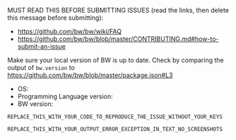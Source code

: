 MUST READ THIS BEFORE SUBMITTING ISSUES (read the links, then delete this message before submitting):

- https://github.com/bw/bw/wiki/FAQ
- https://github.com/bw/bw/blob/master/CONTRIBUTING.md#how-to-submit-an-issue

Make sure your local version of BW is up to date. Check by comparing the output of `bw.version` to https://github.com/bw/bw/blob/master/package.json#L3

- OS:
- Programming Language version:
- BW version:

```
REPLACE_THIS_WITH_YOUR_CODE_TO_REPRODUCE_THE_ISSUE_WITHOUT_YOUR_KEYS
```

```
REPLACE_THIS_WITH_YOUR_OUTPUT_ERROR_EXCEPTION_IN_TEXT_NO_SCREENSHOTS
```
